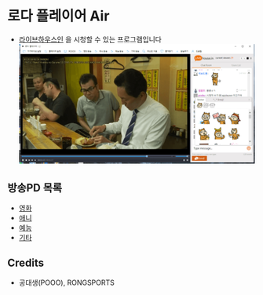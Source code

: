 # 로다 플레이어 Air
* [라이브하우스인](https://livehouse.in/en) 을 시청할 수 있는 프로그램입니다
![GitHub Logo](info.png)

## 방송PD 목록
* [영화](PD/FilmList.txt)
* [애니](PD/AniList.txt)
* [예능](PD/ShowList.txt)
* [기타](PD/EtcList.txt)

## Credits
* 공대생(POOO), RONGSPORTS
